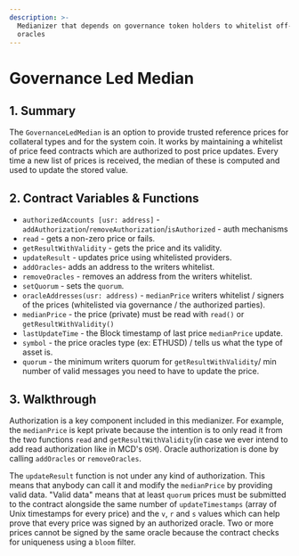 ```yaml
---
description: >-
  Medianizer that depends on governance token holders to whitelist off-chain
  oracles
---
```


# Governance Led Median

## 1. Summary <a id="1-introduction"></a>

The `GovernanceLedMedian` is an option to provide trusted reference prices for collateral types and for the system coin. It works by maintaining a whitelist of price feed contracts which are authorized to post price updates. Every time a new list of prices is received, the median of these is computed and used to update the stored value.

## 2. Contract Variables & Functions <a id="2-contract-details"></a>

* `authorizedAccounts [usr: address]` - `addAuthorization`/`removeAuthorization`/`isAuthorized` - auth mechanisms
* `read` - gets a non-zero price or fails.
* `getResultWithValidity` - gets the price and its validity.
* `updateResult` - updates price using whitelisted providers.
* `addOracles`- adds an address to the writers whitelist.
* `removeOracles` - removes an address from the writers whitelist.
* `setQuorum` - sets the `quorum`.
* `oracleAddresses(usr: address)` - `medianPrice` writers whitelist / signers of the prices \(whitelisted via governance / the authorized parties\).
* `medianPrice` - the price \(private\) must be read with `read()` or `getResultWithValidity()`
* `lastUpdateTime` - the Block timestamp of last price `medianPrice` update.
* `symbol` - the price oracles type \(ex: ETHUSD\) / tells us what the type of asset is.
* `quorum` - the minimum writers quorum for `getResultWithValidity`/ min number of valid messages you need to have to update the price.

## 3. Walkthrough

Authorization is a key component included in this medianizer. For example, the `medianPrice` is kept private because the intention is to only read it from the two functions `read` and `getResultWithValidity`\(in case we ever intend to add read authorization like in MCD's `OSM`\). Oracle authorization is done by calling `addOracles` or `removeOracles`.

The `updateResult` function is not under any kind of authorization. This means that anybody can call it and modify the `medianPrice` by providing valid data. "Valid data" means that at least `quorum` prices must be submitted to the contract alongside the same number of `updateTimestamps` \(array of Unix timestamps for every price\) and the `v`, `r` and `s` values which can help prove that every price was signed by an authorized oracle. Two or more prices cannot be signed by the same oracle because the contract checks for uniqueness using a `bloom` filter. 

